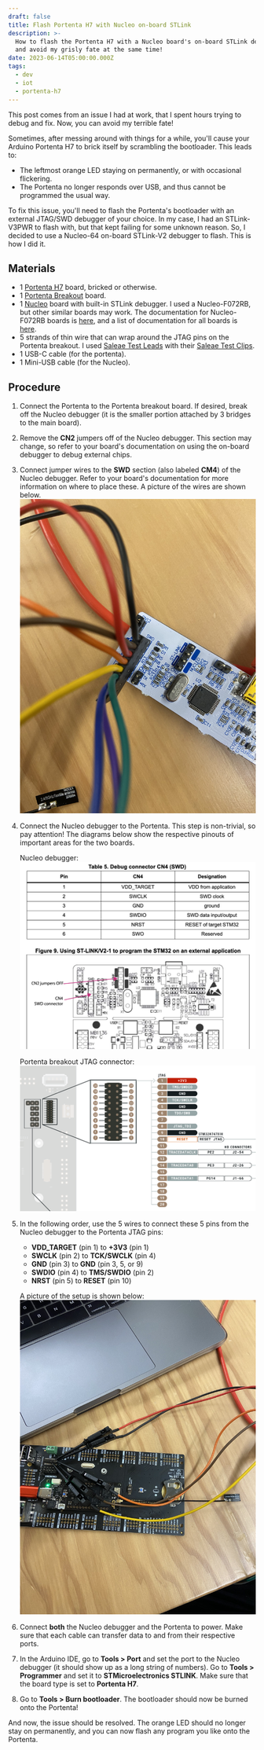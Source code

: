 ```yaml
---
draft: false
title: Flash Portenta H7 with Nucleo on-board STLink
description: >-
  How to flash the Portenta H7 with a Nucleo board's on-board STLink debugger,
  and avoid my grisly fate at the same time!
date: 2023-06-14T05:00:00.000Z
tags:
  - dev
  - iot
  - portenta-h7
---
```


This post comes from an issue I had at work, that I spent hours trying to debug and fix. Now, you can avoid my terrible fate!

Sometimes, after messing around with things for a while, you'll cause your Arduino Portenta H7 to brick itself by scrambling the bootloader. This leads to:

- The leftmost orange LED staying on permanently, or with occasional flickering.
- The Portenta no longer responds over USB, and thus cannot be programmed the usual way.

To fix this issue, you'll need to flash the Portenta's bootloader with an external JTAG/SWD debugger of your choice. In my case, I had an STLink-V3PWR to flash with, but that kept failing for some unknown reason. So, I decided to use a Nucleo-64 on-board STLink-V2 debugger to flash. This is how I did it.

## Materials

- 1 [Portenta H7](https://store-usa.arduino.cc/products/portenta-h7) board, bricked or otherwise.
- 1 [Portenta Breakout](https://store-usa.arduino.cc/products/arduino-portenta-breakout) board.
- 1 [Nucleo](https://www.st.com/en/evaluation-tools/nucleo-f072rb.html) board with built-in STLink debugger. I used a Nucleo-F072RB, but other similar boards may work. The documentation for Nucleo-F072RB boards is [here](https://www.st.com/resource/en/user_manual/um1724-stm32-nucleo64-boards-mb1136-stmicroelectronics.pdf), and a list of documentation for all boards is [here](https://www.st.com/en/evaluation-tools/stm32-nucleo-boards/documentation.html).
- 5 strands of thin wire that can wrap around the JTAG pins on the Portenta breakout. I used [Saleae Test Leads](https://usd.saleae.com/collections/accessories/products/wire-harness-94) with their [Saleae Test Clips](https://usd.saleae.com/collections/accessories/products/test-clips-93).
- 1 USB-C cable (for the portenta).
- 1 Mini-USB cable (for the Nucleo).

## Procedure

1. Connect the Portenta to the Portenta breakout board. If desired, break off the Nucleo debugger (it is the smaller portion attached by 3 bridges to the main board).

2. Remove the **CN2** jumpers off of the Nucleo debugger. This section may change, so refer to your board's documentation on using the on-board debugger to debug external chips.

3. Connect jumper wires to the **SWD** section (also labeled **CM4**) of the Nucleo debugger. Refer to your board's documentation for more information on where to place these. A picture of the wires are shown below.
   ![](../../assets/images/nucleo_stlink_swd_wiring.jpeg)

4. Connect the Nucleo debugger to the Portenta. This step is non-trivial, so pay attention! The diagrams below show the respective pinouts of important areas for the two boards.

   Nucleo debugger:
   ![](../../assets/images/nucleo_stlink_pinout_diagram.png)

   Portenta breakout JTAG connector:
   ![](../../assets/images/portenta_breakout_pinout_diagram.png)

5. In the following order, use the 5 wires to connect these 5 pins from the Nucleo debugger to the Portenta JTAG pins:

   - **VDD_TARGET** (pin 1) to **+3V3** (pin 1)
   - **SWCLK** (pin 2) to **TCK/SWCLK** (pin 4)
   - **GND** (pin 3) to **GND** (pin 3, 5, or 9)
   - **SWDIO** (pin 4) to **TMS/SWDIO** (pin 2)
   - **NRST** (pin 5) to **RESET** (pin 10)

   A picture of the setup is shown below:
   ![](../../assets/images/portenta_breakout_swd_wiring.jpeg)

6. Connect **both** the Nucleo debugger and the Portenta to power. Make sure that each cable can transfer data to and from their respective ports.

7. In the Arduino IDE, go to **Tools > Port** and set the port to the Nucleo debugger (it should show up as a long string of numbers). Go to **Tools > Programmer** and set it to **STMicroelectronics STLINK**. Make sure that the board type is set to **Portenta H7**.

8. Go to **Tools > Burn bootloader**. The bootloader should now be burned onto the Portenta!

And now, the issue should be resolved. The orange LED should no longer stay on permanently, and you can now flash any program you like onto the Portenta.
